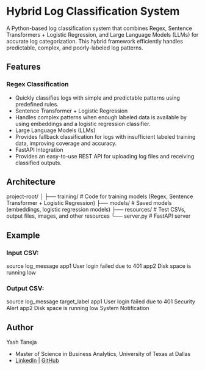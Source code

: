 # Hybrid Log Classification System

A Python-based log classification system that combines Regex, Sentence Transformers + Logistic Regression, and Large Language Models (LLMs) for accurate log categorization. This hybrid framework efficiently handles predictable, complex, and poorly-labeled log patterns.

## Features

### Regex Classification
- Quickly classifies logs with simple and predictable patterns using predefined rules.
- Sentence Transformer + Logistic Regression
- Handles complex patterns when enough labeled data is available by using embeddings and a logistic regression classifier.
- Large Language Models (LLMs)
- Provides fallback classification for logs with insufficient labeled training data, improving coverage and accuracy.
- FastAPI Integration
- Provides an easy-to-use REST API for uploading log files and receiving classified outputs.

## Architecture

project-root/
│
├── training/            # Code for training models (Regex, Sentence Transformer + Logistic Regression)
├── models/              # Saved models (embeddings, logistic regression models)
├── resources/           # Test CSVs, output files, images, and other resources
└── server.py            # FastAPI server

## Example

### Input CSV:

source	log_message
app1	User login failed due to 401
app2	Disk space is running low

### Output CSV:

source	log_message	target_label
app1	User login failed due to 401	Security Alert
app2	Disk space is running low	System Notification

## Author
Yash Taneja
- Master of Science in Business Analytics, University of Texas at Dallas
- [LinkedIn](https://linkedin.com/in/yash-taneja-07) | [GitHub](https://github.com/taneja-yash)
